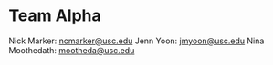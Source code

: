 # Team Alpha

Nick Marker: ncmarker@usc.edu
Jenn Yoon: jmyoon@usc.edu
Nina Moothedath: mootheda@usc.edu


